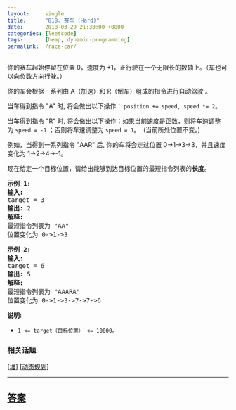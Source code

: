 ```yaml
---
layout:     single
title:      "818. 赛车 (Hard)"
date:       2018-03-29 21:30:00 +0800
categories: [leetcode]
tags:       [heap, dynamic-programming]
permalink:  /race-car/
---
```


<p>你的赛车起始停留在位置 0，速度为 +1，正行驶在一个无限长的数轴上。（车也可以向负数方向行驶。）</p>

<p>你的车会根据一系列由 A（加速）和 R（倒车）组成的指令进行自动驾驶&nbsp;。</p>

<p>当车得到指令 &quot;A&quot; 时, 将会做出以下操作：&nbsp;<code>position += speed, speed *= 2</code>。</p>

<p>当车得到指令 &quot;R&quot; 时, 将会做出以下操作：如果当前速度是正数，则将车速调整为&nbsp;<code>speed = -1</code>&nbsp;；否则将车速调整为&nbsp;<code>speed = 1</code>。&nbsp; (当前所处位置不变。)</p>

<p>例如，当得到一系列指令 &quot;AAR&quot; 后, 你的车将会走过位置 0-&gt;1-&gt;3-&gt;3，并且速度变化为&nbsp;1-&gt;2-&gt;4-&gt;-1。</p>

<p>现在给定一个目标位置，请给出能够到达目标位置的最短指令列表的<strong>长度</strong>。</p>

<pre><strong>示例 1:</strong>
<strong>输入:</strong> 
target = 3
<strong>输出:</strong> 2
<strong>解释:</strong> 
最短指令列表为 &quot;AA&quot;
位置变化为 0-&gt;1-&gt;3
</pre>

<pre><strong>示例 2:</strong>
<strong>输入:</strong> 
target = 6
<strong>输出:</strong> 5
<strong>解释:</strong> 
最短指令列表为 &quot;AAARA&quot;
位置变化为 0-&gt;1-&gt;3-&gt;7-&gt;7-&gt;6
</pre>

<p><strong>说明: </strong></p>

<ul>
	<li><code>1 &lt;= target（目标位置） &lt;= 10000</code>。</li>
</ul>

### 相关话题
  [[堆](https://github.com/openset/leetcode/tree/master/tag/heap/README.md)]
  [[动态规划](https://github.com/openset/leetcode/tree/master/tag/dynamic-programming/README.md)]

---

## [答案](https://github.com/openset/leetcode/tree/master/problems/race-car)

